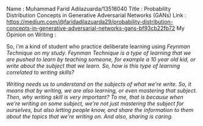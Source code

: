 Name  : Muhammad Farid Adilazuarda/13518040
Title : Probability Distribution Concepts in Generative Adversarial Networks (GANs)
Link  : https://medium.com/@faridadilazuarda29/probability-distribution-concepts-in-generative-adversarial-networks-gans-bf93cb22fb72
My Opinion on Writing :

So, i'm a kind of student who practice deliberate learning using <i>Feynman Technique<i> on my study.
<i>Feynman Technique<i> is a type of learning that we are pushed to learn by teaching someone, 
for example a 10 year old kid, or write about the subject that we learn. So, how is this type of learning 
correlated to writing skills? 

Writing needs us to understand on the subjects of what we're write. So, it means that by writing,
 we are also learning, or even mastering that subject. Then, why writing skill is very important? 
 To me, that is because when we're writing on some subject, we're not just mastering the subject 
 for ourselves, but also letting people know, and share the information to them about the topics 
 that we're writing on. And also, <i>sharing is caring<i>.